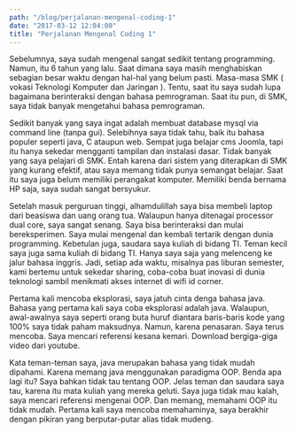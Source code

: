 ```yaml
---
path: "/blog/perjalanan-mengenal-coding-1"
date: "2017-03-12 12:04:00"
title: "Perjalanan Mengenal Coding 1"
---
```


Sebelumnya, saya sudah mengenal sangat sedikit tentang programming. Namun, itu 6 tahun yang lalu. Saat dimana saya masih menghabiskan sebagian besar waktu  dengan hal-hal yang belum pasti. Masa-masa SMK ( vokasi Teknologi Komputer dan Jaringan ). Tentu, saat itu saya sudah lupa bagaimana berinteraksi dengan bahasa pemrograman. Saat itu pun, di SMK, saya tidak banyak mengetahui bahasa pemrograman. 

Sedikit banyak yang saya ingat adalah membuat database mysql via command line (tanpa gui). Selebihnya saya tidak tahu, baik itu bahasa populer seperti java, C ataupun web. Sempat juga belajar cms Joomla, tapi itu hanya sekedar mengganti tampilan dan instalasi dasar. Tidak banyak yang saya pelajari di SMK. Entah karena dari sistem yang diterapkan di SMK yang kurang efektif, atau saya memang tidak punya semangat belajar. Saat itu saya juga belum memiliki perangakat komputer. Memiliki benda bernama HP saja, saya sudah sangat bersyukur.



Setelah masuk perguruan tinggi, alhamdulillah saya bisa membeli laptop dari beasiswa dan uang orang tua. Walaupun hanya ditenagai processor dual core, saya sangat senang. Saya bisa berinteraksi dan mulai bereksperimen. Saya mulai mengenal dan kembali tertarik dengan dunia programming. Kebetulan juga, saudara saya kuliah di bidang TI. Teman kecil saya juga sama kuliah di bidang TI. Hanya saya saja yang melenceng ke jalur bahasa inggris. Jadi, setiap ada waktu, misalnya pas liburan semester, kami bertemu untuk sekedar sharing, coba-coba buat inovasi di dunia teknologi sambil menikmati akses internet di wifi id corner.



Pertama kali mencoba eksplorasi, saya jatuh cinta denga bahasa java. Bahasa yang pertama kali saya coba eksplorasi adalah java. Walaupun, awal-awalnya saya seperti orang buta huruf diantara baris-baris kode yang 100% saya tidak paham maksudnya. Namun, karena penasaran. Saya terus mencoba. Saya mencari referensi kesana kemari. Download bergiga-giga video dari youtube. 

Kata teman-teman saya, java merupakan bahasa yang tidak mudah dipahami. Karena memang java menggunakan paradigma OOP. Benda apa lagi itu? Saya bahkan tidak tau tentang OOP. Jelas teman dan saudara saya tau, karena itu mata kuliah yang mereka geluti. Saya juga tidak mau kalah, saya mencari referensi mengenai OOP. Dan memang, memahami OOP itu tidak mudah. Pertama kali saya mencoba memahaminya, saya berakhir dengan pikiran yang berputar-putar alias tidak mudeng.